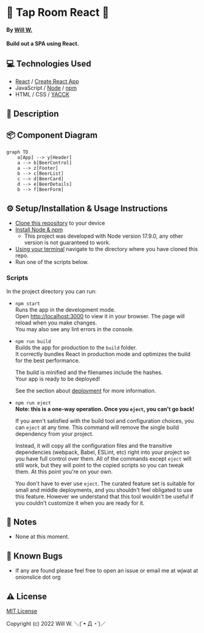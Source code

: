 # :beer: Tap Room React :beers:

#### By [Will W.](https://wjwat.com/)

#### Build out a SPA using React.

## :computer: Technologies Used

* [React](https://reactjs.org/) / [Create React App](https://create-react-app.dev/)
* JavaScript / [Node](https://nodejs.org/en/) / [npm](https://www.npmjs.com/)
* HTML / CSS / [YACCK](https://github.com/sphars/yacck)

## :memo: Description

## :package: Component Diagram

```mermaid
graph TD
    a[App] --> y[Header]
    a --> b[BeerControl]
    a --> z[Footer]
    b --> c[BeerList]
    c --> d[BeerCard]
    d --> e[BeerDetails]
    b --> f[BeerForm]
```

## :gear: Setup/Installation & Usage Instructions

- [Clone this
  repository](https://docs.github.com/en/repositories/creating-and-managing-repositories/cloning-a-repository)
  to your device
- [Install Node &
  npm](https://docs.npmjs.com/downloading-and-installing-node-js-and-npm)
  - This project was developed with Node version 17.9.0, any other version is
    not guaranteed to work.
- [Using your
  terminal](https://www.freecodecamp.org/news/how-you-can-be-more-productive-right-now-using-bash-29a976fb1ab4/)
  navigate to the directory where you have cloned this repo.
- Run one of the scripts below.

### Scripts

In the project directory you can run:

- `npm start` \
    Runs the app in the development mode. \
    Open [http://localhost:3000](http://localhost:3000) to view it in your
    browser. The page will reload when you make changes. \
    You may also see any lint errors in the console.
- `npm run build` \
    Builds the app for production to the `build` folder.\
    It correctly bundles React in production mode and optimizes the build for the
    best performance.

    The build is minified and the filenames include the hashes.\
    Your app is ready to be deployed!

    See the section about
    [deployment](https://facebook.github.io/create-react-app/docs/deployment) for
    more information.
- `npm run eject` \
    **Note: this is a one-way operation. Once you `eject`, you can't go back!**

    If you aren't satisfied with the build tool and configuration choices, you
    can `eject` at any time. This command will remove the single build
    dependency from your project.

    Instead, it will copy all the configuration files and the transitive
    dependencies (webpack, Babel, ESLint, etc) right into your project so you
    have full control over them. All of the commands except `eject` will still
    work, but they will point to the copied scripts so you can tweak them. At
    this point you're on your own.

    You don't have to ever use `eject`. The curated feature set is suitable for
    small and middle deployments, and you shouldn't feel obligated to use this
    feature. However we understand that this tool wouldn't be useful if you
    couldn't customize it when you are ready for it.


## :page_facing_up: Notes

- None at this moment.

## :lady_beetle: Known Bugs

* If any are found please feel free to open an issue or email me at wjwat at
  onionslice dot org

## :warning: License

[MIT License](https://opensource.org/licenses/MIT)

Copyright (c) 2022 Will W. ＼(´◓ Д ◔`)／
